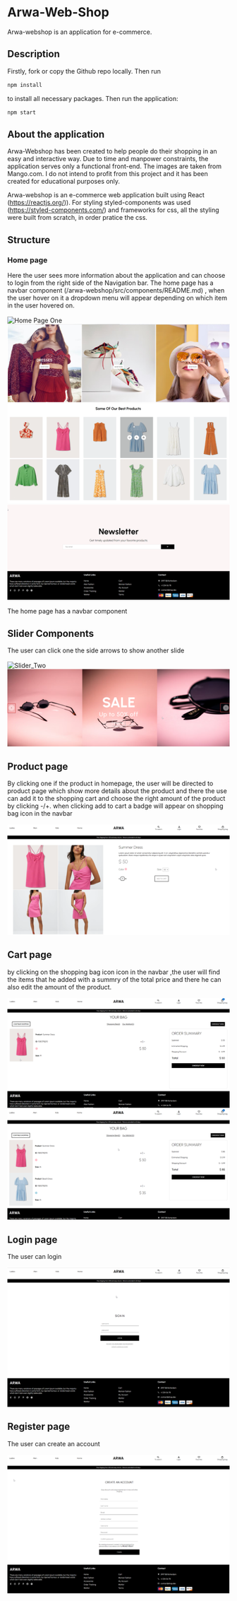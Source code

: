 # Arwa-Web-Shop

Arwa-webshop is an application for e-commerce.

## Description
Firstly, fork or copy the Github repo locally. Then run
```bash
npm install
```
to install all necessary packages.
Then run the application:
```bash
npm start
```

## About the application
Arwa-Webshop has been created to help people do their shopping in an easy and interactive way. Due to time and manpower constraints, the application serves only a functional front-end. The images are taken from Mango.com.
I do not intend to profit from this project and it has been created for educational purposes only.

Arwa-webshop is an e-commerce web application built using React (https://reactjs.org/)). For styling styled-components was used (https://styled-components.com/) and frameworks for css, all the styling were built from scratch, in order pratice the css.


## Structure

### Home page
Here the user sees more information about the application and can choose to login from the right side of the Navigation bar.
The home page has a navbar component (/arwa-webshop/src/components/README.md) , when the user hover on it a dropdown menu will appear depending on which item in the user hovered on.
</br>
</br>
![Home Page One](/arwa-webshop/src/images/HOME_PAGE1.png)
![Home Page Two](/arwa-webshop/src/images/HOME_PAGE2.png)
![Home Page Three](/arwa-webshop/src/images/HOME_PAGE3.png)
![Home Page Four](/arwa-webshop/src/images/HOME_PAGE4.png)


The home page has a navbar component 


## Slider Components 
The user can click one the side arrows to show another slide 
</br>
</br>
![Slider_Two](/arwa-webshop/src/images/Slider1.png)
![Slider_Two](/arwa-webshop/src/images/Slider2.png)


## Product page
By clicking one if the product in homepage, the user will be directed to product page which show more details about the product and there the use can add it to the shopping cart and choose the right amount of the product by clicking -/+.
when clicking add to cart a badge will appear on shopping bag icon in the navbar
</br>
</br>
![Product Page One](/arwa-webshop/src/images/PRODUCT_PAGE1.png)




## Cart page
by clicking on the shopping bag icon icon in the navbar ,the user will find the items that he added with a summry of the total price and there he can also edit the amount of the product.
</br>
</br>
![Cart Page One](/arwa-webshop/src/images/CART_PAGE1.png)
![Cart Page Two](/arwa-webshop/src/images/CART_PAGE2.png)

## Login page
The user can login 
</br>
</br>
![Register_one](/arwa-webshop/src/images/LOGIN.png)
![Register_Two](/arwa-webshop/src/images/REGISTER2.png)

## Register page
The user can create an account
</br>
</br>
![Register_one](/arwa-webshop/src/images/REGISTER1.png)
![Register_Two](/arwa-webshop/src/images/REGISTER2.png)
